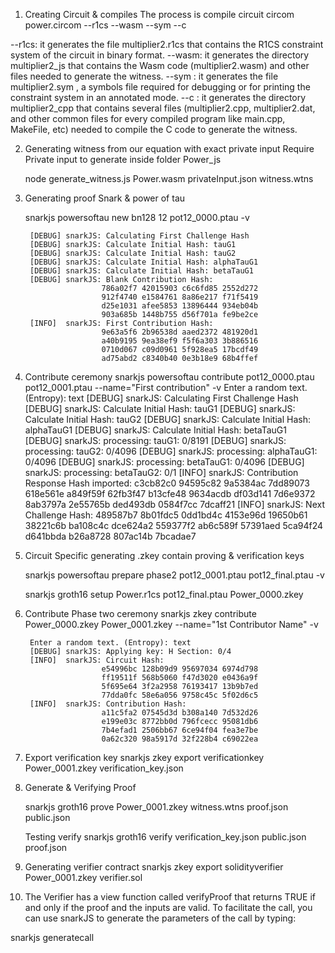 1. Creating Circuit & compiles 
The process is compile circuit
    circom power.circom --r1cs --wasm --sym --c

--r1cs: it generates the file multiplier2.r1cs that contains the R1CS constraint system of the circuit in binary format.
--wasm: it generates the directory multiplier2_js that contains the Wasm code (multiplier2.wasm) and other files needed to generate the witness.
--sym : it generates the file multiplier2.sym , a symbols file required for debugging or for printing the constraint system in an annotated mode.
--c : it generates the directory multiplier2_cpp that contains several files (multiplier2.cpp, multiplier2.dat, and other common files for every compiled program like main.cpp, MakeFile, etc) needed to compile the C code to generate the witness.

2. Generating witness from our equation with exact private input 
Require Private input to generate inside folder Power_js

    node generate_witness.js Power.wasm privateInput.json witness.wtns

3. Generating proof Snark & power of tau

    snarkjs powersoftau new bn128 12 pot12_0000.ptau -v

        [DEBUG] snarkJS: Calculating First Challenge Hash
        [DEBUG] snarkJS: Calculate Initial Hash: tauG1
        [DEBUG] snarkJS: Calculate Initial Hash: tauG2
        [DEBUG] snarkJS: Calculate Initial Hash: alphaTauG1
        [DEBUG] snarkJS: Calculate Initial Hash: betaTauG1
        [DEBUG] snarkJS: Blank Contribution Hash:
                        786a02f7 42015903 c6c6fd85 2552d272
                        912f4740 e1584761 8a86e217 f71f5419
                        d25e1031 afee5853 13896444 934eb04b
                        903a685b 1448b755 d56f701a fe9be2ce
        [INFO]  snarkJS: First Contribution Hash:
                        9e63a5f6 2b96538d aaed2372 481920d1
                        a40b9195 9ea38ef9 f5f6a303 3b886516
                        0710d067 c09d0961 5f928ea5 17bcdf49
                        ad75abd2 c8340b40 0e3b18e9 68b4ffef

4. Contribute ceremony 
    snarkjs powersoftau contribute pot12_0000.ptau pot12_0001.ptau --name="First contribution" -v
        Enter a random text. (Entropy): text 
        [DEBUG] snarkJS: Calculating First Challenge Hash
        [DEBUG] snarkJS: Calculate Initial Hash: tauG1
        [DEBUG] snarkJS: Calculate Initial Hash: tauG2
        [DEBUG] snarkJS: Calculate Initial Hash: alphaTauG1
        [DEBUG] snarkJS: Calculate Initial Hash: betaTauG1
        [DEBUG] snarkJS: processing: tauG1: 0/8191
        [DEBUG] snarkJS: processing: tauG2: 0/4096
        [DEBUG] snarkJS: processing: alphaTauG1: 0/4096
        [DEBUG] snarkJS: processing: betaTauG1: 0/4096
        [DEBUG] snarkJS: processing: betaTauG2: 0/1
        [INFO]  snarkJS: Contribution Response Hash imported: 
                        c3cb82c0 94595c82 9a5384ac 7dd89073
                        618e561e a849f59f 62fb3f47 b13cfe48
                        9634acdb df03d141 7d6e9372 8ab3797a
                        2e55765b ded493db 0584f7cc 7dcaff21
        [INFO]  snarkJS: Next Challenge Hash: 
                        489587b7 8b01fdc5 0dd1bd4c 4153e96d
                        19650b61 38221c6b ba108c4c dce624a2
                        559377f2 ab6c589f 57391aed 5ca94f24
                        d641bbda b26a8728 807ac14b 7bcadae7


5. Circuit Specific generating .zkey contain proving & verification keys 

    snarkjs powersoftau prepare phase2 pot12_0001.ptau pot12_final.ptau -v


    snarkjs groth16 setup Power.r1cs pot12_final.ptau Power_0000.zkey

6. Contribute Phase two ceremony
    snarkjs zkey contribute Power_0000.zkey Power_0001.zkey --name="1st Contributor Name" -v

        Enter a random text. (Entropy): text
        [DEBUG] snarkJS: Applying key: H Section: 0/4
        [INFO]  snarkJS: Circuit Hash: 
                        e54996bc 128b09d9 95697034 6974d798
                        ff19511f 568b5060 f47d3020 e0436a9f
                        5f695e64 3f2a2958 76193417 13b9b7ed
                        77dda0fc 58e6a056 9758c45c 5f02d6c5
        [INFO]  snarkJS: Contribution Hash: 
                        a11c5fa2 07545d3d b308a140 7d532d26
                        e199e03c 8772bb0d 796fcecc 95081db6
                        7b4efad1 2506bb67 6ce94f04 fea3e7be
                        0a62c320 98a5917d 32f228b4 c69022ea

7. Export verification key 
    snarkjs zkey export verificationkey Power_0001.zkey verification_key.json

8. Generate & Verifying Proof

    snarkjs groth16 prove Power_0001.zkey witness.wtns proof.json public.json

    Testing verify 
    snarkjs groth16 verify verification_key.json public.json proof.json


9. Generating verifier contract 
    snarkjs zkey export solidityverifier Power_0001.zkey verifier.sol


10. The Verifier has a view function called verifyProof that returns TRUE if and only if the proof and the inputs are valid. To facilitate the call, you can use snarkJS to generate the parameters of the call by typing:

snarkjs generatecall